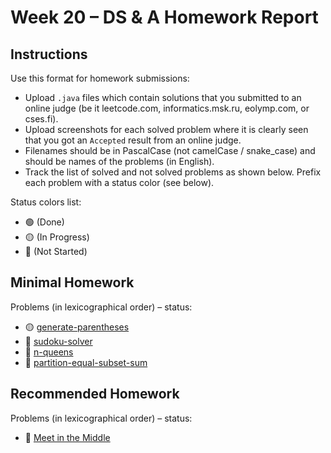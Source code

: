 # Week 20 – DS & A Homework Report

## Instructions

Use this format for homework submissions:

- Upload `.java` files which contain solutions that you submitted to an online judge (be it leetcode.com, informatics.msk.ru, eolymp.com, or cses.fi).
- Upload screenshots for each solved problem where it is clearly seen that you got an `Accepted` result from an online judge.
- Filenames should be in PascalCase (not camelCase / snake_case) and should be names of the problems (in English).
- Track the list of solved and not solved problems as shown below. Prefix each problem with a status color (see below).

Status colors list:

- 🟢 (Done)
- 🟡 (In Progress)
- 🔴 (Not Started)

## Minimal Homework

Problems (in lexicographical order) – status:

- 🟡 [generate-parentheses](https://leetcode.com/problems/generate-parentheses/)
- 🔴 [sudoku-solver](https://leetcode.com/problems/sudoku-solver/)
- 🔴 [n-queens](https://leetcode.com/problems/n-queens/)
- 🔴 [partition-equal-subset-sum](https://leetcode.com/problems/partition-equal-subset-sum/)
  
## Recommended Homework

Problems (in lexicographical order) – status:

- 🔴 [Meet in the Middle](https://cses.fi/problemset/task/1628)
